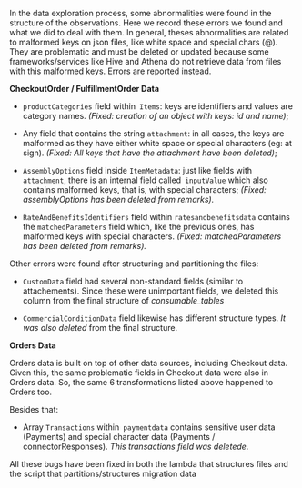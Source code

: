 In the data exploration process, some abnormalities were found in the structure of the observations. Here we record these errors we found and what we did to deal with them.
In general, theses abnormalities are related to malformed keys on json files, like white space and special chars (@). They are problematic and must be deleted or updated because some frameworks/services like Hive and Athena do not retrieve data from files with this malformed keys. Errors are reported instead.

**CheckoutOrder / FulfillmentOrder Data**

  - `productCategories` field within` Items`: keys are identifiers and values are category names. *(Fixed: creation of an object with keys: id and name)*;

  - Any field that contains the string `attachment`: in all cases, the keys are malformed as they have either white space or special characters (eg: at sign). *(Fixed: All keys that have the attachment have been deleted)*;

  - `AssemblyOptions` field inside `ItemMetadata`: just like fields with `attachment`, there is an internal field called` inputValue` which also contains malformed keys, that is, with special characters; *(Fixed: assemblyOptions has been deleted from remarks).*

  - `RateAndBenefitsIdentifiers` field within `ratesandbenefitsdata` contains the `matchedParameters` field which, like the previous ones, has malformed keys with special characters. *(Fixed: matchedParameters has been deleted from remarks).*

Other errors were found after structuring and partitioning the files:

  - `CustomData` field had several non-standard fields (similar to attachements). Since these were unimportant fields, we deleted this column from the final structure of *consumable_tables*

  - `CommercialConditionData` field likewise has different structure types. _It was also deleted_ from the final structure.


**Orders Data**

Orders data is built on top of other data sources, including Checkout data. Given this, the same problematic fields in Checkout data were also in Orders data. So, the same 6 transformations listed above happened to Orders too.  

Besides that:

  - Array `Transactions` within` paymentdata` contains sensitive user data (Payments) and special character data (Payments / connectorResponses). _This *transactions* field was deletede_.


All these bugs have been fixed in both the lambda that structures files and the script that partitions/structures migration data